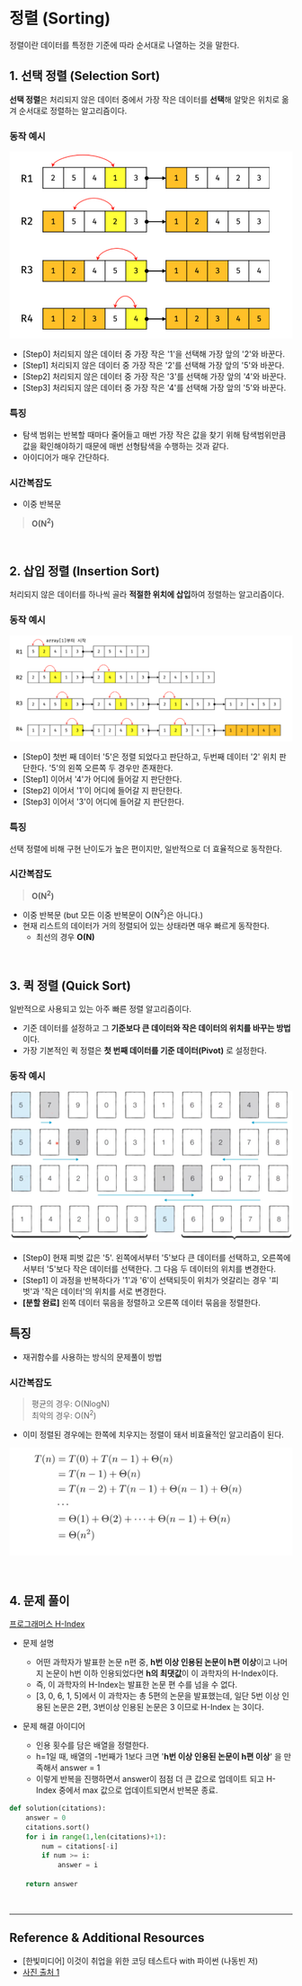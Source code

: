 # 정렬 (Sorting)
정렬이란 데이터를 특정한 기준에 따라 순서대로 나열하는 것을 말한다.
<br>

## 1. 선택 정렬 (Selection Sort)
**선택 정렬**은 처리되지 않은 데이터 중에서 가장 작은 데이터를 **선택**해 알맞은 위치로 옮겨 순서대로 정렬하는 알고리즘이다.

### 동작 예시
![](./img/Sort_1.png)
* [Step0] 처리되지 않은 데이터 중 가장 작은 '1'을 선택해 가장 앞의 '2'와 바꾼다.
* [Step1] 처리되지 않은 데이터 중 가장 작은 '2'를 선택해 가장 앞의 '5'와 바꾼다.
* [Step2] 처리되지 않은 데이터 중 가장 작은 '3'를 선택해 가장 앞의 '4'와 바꾼다.
* [Step3] 처리되지 않은 데이터 중 가장 작은 '4'를 선택해 가장 앞의 '5'와 바꾼다.

### 특징
* 탐색 범위는 반복할 때마다 줄어들고 매번 가장 작은 값을 찾기 위해 탐색범위만큼 값을 확인해야하기 때문에 매번 선형탐색을 수행하는 것과 같다.
* 아이디어가 매우 간단하다.

### 시간복잡도
* 이중 반복문
> **O(N<sup>2</sup>)**

<br>

## 2. 삽입 정렬 (Insertion Sort)
처리되지 않은 데이터를 하나씩 골라 **적절한 위치에 삽입**하여 정렬하는 알고리즘이다.

### 동작 예시
![](./img/Sort_2.png)
* [Step0] 첫번 째 데이터 '5'은 정렬 되었다고 판단하고, 두번째 데이터 '2' 위치 판단한다. '5'의 왼쪽 오른쪽 두 경우만 존재한다.
* [Step1] 이어서 '4'가 어디에 들어갈 지 판단한다.
* [Step2] 이어서 '1'이 어디에 들어갈 지 판단한다.
* [Step3] 이어서 '3'이 어디에 들어갈 지 판단한다.

### 특징
선택 정렬에 비해 구현 난이도가 높은 편이지만, 일반적으로 더 효율적으로 동작한다.

### 시간복잡도
> **O(N<sup>2</sup>)**
* 이중 반복문 (but 모든 이중 반복문이 O(N<sup>2</sup>)은 아니다.)
* 현재 리스트의 데이터가 거의 정렬되어 있는 상태라면 매우 빠르게 동작한다.
    * 최선의 경우 **O(N)**

<br>

## 3. 퀵 정렬 (Quick Sort)
일반적으로 사용되고 있는 아주 빠른 정렬 알고리즘이다.
* 기준 데이터를 설정하고 그 **기준보다 큰 데이터와 작은 데이터의 위치를 바꾸는 방법**이다.
* 가장 기본적인 퀵 정렬은 **첫 번째 데이터를 기준 데이터(Pivot)** 로 설정한다.

### 동작 예시
![](./img/Sort_3.png)
* [Step0] 현재 피벗 값은 '5'. 왼쪽에서부터 '5'보다 큰 데이터를 선택하고, 오른쪽에서부터 '5'보다 작은 데이터를 선택한다. 그 다음 두 데이터의 위치를 변경한다.
* [Step1] 이 과정을 반복하다가 '1'과 '6'이 선택되듯이 위치가 엇갈리는 경우 '피벗'과 '작은 데이터'의 위치를 서로 변경한다.
* **[분할 완료]** 왼쪽 데이터 묶음을 정렬하고 오른쪽 데이터 묶음을 정렬한다.
## 특징
* 재귀함수를 사용하는 방식의 문제풀이 방법

### 시간복잡도
> 평균의 경우: O(NlogN) <br>
> 최악의 경우: O(N<sup>2</sup>)

* 이미 정렬된 경우에는 한쪽에 치우지는 정렬이 돼서 비효율적인 알고리즘이 된다.

![](./img/Sort_4.png)

<br>

## 4. 문제 풀이
[프로그래머스 H-Index](https://programmers.co.kr/learn/courses/30/lessons/42747)

* 문제 설명
    * 어떤 과학자가 발표한 논문 n편 중, **h번 이상 인용된 논문이 h편 이상**이고 나머지 논문이 h번 이하 인용되었다면 **h의 최댓값**이 이 과학자의 H-Index이다.  
    * 즉, 이 과학자의 H-Index는 발표한 논문 편 수를 넘을 수 없다.  
    * [3, 0, 6, 1, 5]에서 이 과학자는 총 5편의 논문을 발표했는데,  일단 5번 이상 인용된 논문은 2편,  3번이상 인용된 논문은 3 이므로 H-Index 는 3이다.

* 문제 해결 아이디어
    * 인용 횟수를 담은 배열을 정렬한다.
    * h=1일 때, 배열의 -1번째가 1보다 크면 '**h번 이상 인용된 논문이 h편 이상**' 을 만족해서 answer = 1
    * 이렇게 반복을 진행하면서 answer이 점점 더 큰 값으로 업데이트 되고 H-Index 중에서 max 값으로 업데이트되면서 반복문 종료.
    
```python 
def solution(citations):
    answer = 0
    citations.sort()
    for i in range(1,len(citations)+1):
        num = citations[-i]
        if num >= i:
            answer = i
            
    return answer
```


<br>

---
## Reference & Additional Resources
* [한빛미디어] 이것이 취업을 위한 코딩 테스트다 with 파이썬 (나동빈 저)
* [사진 출처 1](https://velog.io/@kim-jaemin420/%EC%95%8C%EA%B3%A0%EB%A6%AC%EC%A6%98%EC%84%A0%ED%83%9D-%EC%A0%95%EB%A0%AC%EA%B3%BC-%EC%82%BD%EC%9E%85-%EC%A0%95%EB%A0%AC)